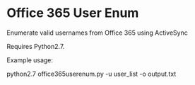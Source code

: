 # Office 365 User Enum

Enumerate valid usernames from Office 365 using ActiveSync

Requires Python2.7.

Example usage:

python2.7 office365userenum.py -u user_list -o output.txt

